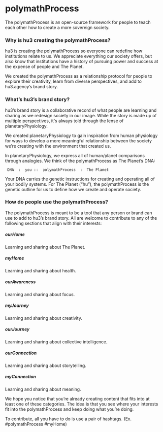 # polymathProcess
The polymathProcess is an open-source framework for people to teach each other how to create a more sovereign society.

### Why is hu3 creating the polymathProcess?
hu3 is creating the polymathProcess so everyone can redefine how institutions relate to us. We appreciate everything our society offers, but also know that institutions have a history of pursuing power and success at the expense of people and The Planet.

We created the polymathProcess as a relationship protocol for people to explore their creativity, learn from diverse perspectives, and add to hu3.agency’s brand story. 

### What’s hu3’s brand story?
hu3’s brand story is a collaborative record of what people are learning and sharing as we redesign society in our image. While the story is made up of multiple perspectives, it's always told through the lense of planetaryPhysiology.

We created planetaryPhysiology to gain inspiration from human physiology for ways to develop a more meaningful relationship between the society we’re creating with the environment that created us.

In planetaryPhysiology, we express all of human/planet comparisons through analogies. We think of the polymathProcess as The Planet’s DNA:

     DNA  :  you ::  polymathProcess  :  The Planet

Your DNA carries the genetic instructions for creating and operating all of your bodily systems. For The Planet (“hu”), the polymathProcess is the genetic outline for us to define how we create and operate society.

### How do people use the polymathProcess?
The polymathProcess is meant to be a tool that any person or brand can use to add to hu3’s brand story. All are welcome to contribute to any of the following sections that align with their interests:

##### ourHome
Learning and sharing about The Planet.

##### myHome
Learning and sharing about health.

##### ourAwareness
Learning and sharing about focus.

##### myJourney
Learning and sharing about creativity.

##### ourJourney
Learning and sharing about collective intelligence.

##### ourConnection
Learning and sharing about storytelling.

##### myConnection
Learning and sharing about meaning.

We hope you notice that you’re already creating content that fits into at least one of these categories. The idea is that you see where your interests fit into the polymathProcess and keep doing what you’re doing.

To contribute, all you have to do is use a pair of hashtags. (Ex. #polymathProcess #myHome)
